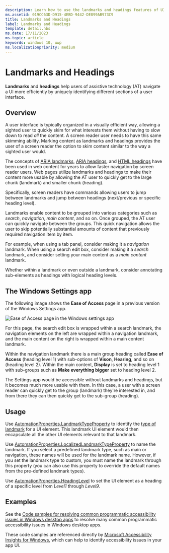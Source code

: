 ```yaml
---
description: Learn how to use the landmarks and headings features of UI Automation to define sections of content in your app, improve accessibility, and help users of assistive technology (AT) navigate the UI.
ms.assetid: 019CC63D-D915-4EBD-9442-DE899AB973C9
title: Landmarks and Headings
label: Landmarks and Headings
template: detail.hbs
ms.date: 17/11/2023
ms.topic: article
keywords: windows 10, uwp
ms.localizationpriority: medium
---
```


# Landmarks and Headings

**Landmarks** and **headings** help users of assistive technology (AT) navigate a UI more efficiently by uniquely identifying different sections of a user interface.

## Overview

A user interface is typically organized in a visually efficient way, allowing a sighted user to quickly skim for what interests them without having to slow down to read *all* the content. A screen reader user needs to have this same skimming ability. Marking content as landmarks and headings provides the user of a screen reader the option to skim content similar to the way a sighted user would.

The concepts of [ARIA landmarks](https://www.w3.org/WAI/GL/wiki/Using_ARIA_landmarks_to_identify_regions_of_a_page), [ARIA headings](https://www.w3.org/TR/WCAG20-TECHS/ARIA12.html), and [HTML headings](https://www.w3.org/TR/2016/NOTE-WCAG20-TECHS-20161007/H42.html) have been used in web content for years to allow faster navigation by screen reader users. Web pages utilize landmarks and headings to make their content more usable by allowing the AT user to quickly get to the large chunk (landmark) and smaller chunk (heading).

Specifically, screen readers have commands allowing users to jump between landmarks and jump between headings (next/previous or specific heading level).

Landmarks enable content to be grouped into various categories such as *search*, *navigation*, *main content*, and so on. Once grouped, the AT user can quickly navigate between the groups. This quick navigation allows the user to skip potentially substantial amounts of content that previously required navigation item by item.

For example, when using a tab panel, consider making it a *navigation* landmark. When using a search edit box, consider making it a *search* landmark, and consider setting your main content as a *main content* landmark.

Whether within a landmark or even outside a landmark, consider annotating sub-elements as headings with logical heading levels.

## The Windows Settings app

The following image shows the **Ease of Access** page in a previous version of the Windows Settings app.

![Ease of Access page in the Windows settings app](images/ease-of-access-settings.png)  

For this page, the search edit box is wrapped within a search landmark, the navigation elements on the left are wrapped within a navigation landmark, and the main content on the right is wrapped within a main content landmark.

Within the navigation landmark there is a main group heading called **Ease of Access** (heading level 1) with sub-options of **Vison**, **Hearing**, and so on (heading level 2). Within the main content, **Display** is set to heading level 1 with sub-groups such as **Make everything bigger** set to heading level 2.

The Settings app would be accessible without landmarks and headings, but it becomes much more usable with them. In this case, a user with a screen reader can quickly get to the group (landmark) they're interested in, and from there they can then quickly get to the sub-group (heading).

## Usage

Use [AutomationProperties.LandmarkTypeProperty](/uwp/api/windows.ui.xaml.automation.automationproperties.LandmarkTypeProperty) to identify the [type of landmark](/windows/desktop/WinAuto/landmark-type-identifiers) for a UI element. This landmark UI element would then encapsulate all the other UI elements relevant to that landmark.

Use [AutomationProperties.LocalizedLandmarkTypeProperty](/uwp/api/windows.ui.xaml.automation.automationproperties.LocalizedLandmarkTypeProperty) to name the landmark. If you select a predefined landmark type, such as main or navigation, these names will be used for the landmark name. However, if you set the landmark type to custom, you must name the landmark through this property (you can also use this property to override the default names from the pre-defined landmark types).

Use [AutomationProperties.HeadingLevel](/uwp/api/windows.ui.xaml.automation.automationproperties.headinglevelproperty) to set the UI element as a heading of a specific level from *Level1* through *Level9*.

## Examples

See the [Code samples for resolving common programmatic accessibility issues in Windows desktop apps](/accessibility-tools-docs/) to resolve many common programmatic accessibility issues in Windows desktop apps.

These code samples are referenced directly by [Microsoft Accessibility Insights for Windows](https://github.com/microsoft/accessibility-insights-windows), which can help to identify accessibility issues in your app UI.
